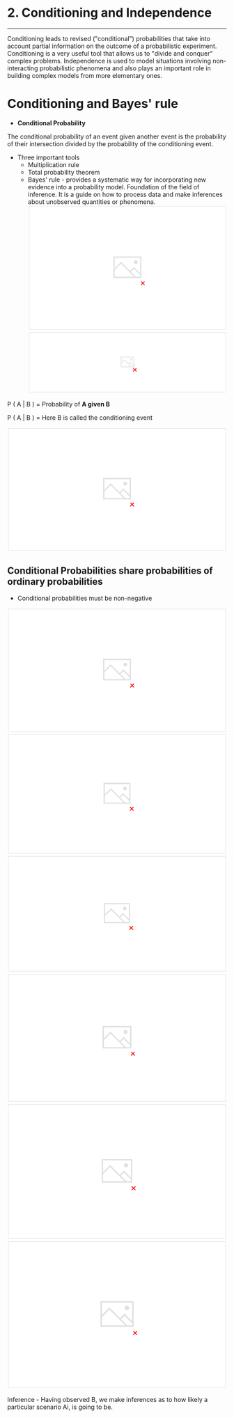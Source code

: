 # 2. Conditioning and Independence

---

Conditioning leads to revised ("conditional") probabilities that take into account partial information on the outcome of a probabilistic experiment. Conditioning is a very useful tool that allows us to "divide and conquer" complex problems. Independence is used to model situations involving non-interacting probabilistic phenomena and also plays an important role in building complex models from more elementary ones.

# Conditioning and Bayes' rule

- **Conditional Probability**

The conditional probability of an event given another event is the probability of their intersection divided by the probability of the conditioning event.

- Three important tools
  - Multiplication rule
  - Total probability theorem
  - Bayes' rule - provides a systematic way for incorporating new evidence into a probability model. Foundation of the field of inference. It is a guide on how to process data and make inferences about unobserved quantities or phenomena.
![image](media/Intro-Syllabus_2.-Conditioning-and-Independence-image1.png)
![image](media/Intro-Syllabus_2.-Conditioning-and-Independence-image2.png)

P ( A | B ) = Probability of **A given B**

P ( A | B ) = Here B is called the conditioning event

![image](media/Intro-Syllabus_2.-Conditioning-and-Independence-image3.png)

## Conditional Probabilities share probabilities of ordinary probabilities

- Conditional probabilities must be non-negative

![image](media/Intro-Syllabus_2.-Conditioning-and-Independence-image4.png)
![image](media/Intro-Syllabus_2.-Conditioning-and-Independence-image5.png)
![image](media/Intro-Syllabus_2.-Conditioning-and-Independence-image6.png)
![image](media/Intro-Syllabus_2.-Conditioning-and-Independence-image7.png)
![image](media/Intro-Syllabus_2.-Conditioning-and-Independence-image8.png)
![image](media/Intro-Syllabus_2.-Conditioning-and-Independence-image9.png)

Inference - Having observed B, we make inferences as to how likely a particular scenario Ai, is going to be.
